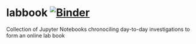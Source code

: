 # labbook [![Binder](https://mybinder.org/badge_logo.svg)](https://mybinder.org/v2/gh/watsonjj/labbook/master)

Collection of Jupyter Notebooks chronociling day-to-day investigations to form an online lab book
